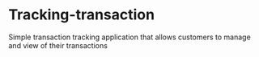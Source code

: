 # Tracking-transaction

Simple transaction tracking application that allows customers to manage and view of their transactions
